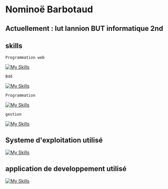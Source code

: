 # Nominoë Barbotaud

## Actuellement : Iut lannion BUT informatique 2nd
## skills

`Programmation web`

[![My Skills](https://skillicons.dev/icons?i=js,html,css&perline=9)](https://skillicons.dev)

`Bdd`

[![My Skills](https://skillicons.dev/icons?i=postgres,sqlite&perline=9)](https://skillicons.dev)


`Programmation`

[![My Skills](https://skillicons.dev/icons?i=php,c,java,python&perline=9)](https://skillicons.dev)

`gestion`

[![My Skills](https://skillicons.dev/icons?i=github&perline=9)](https://skillicons.dev)

## Systeme d'exploitation utilisé

[![My Skills](https://skillicons.dev/icons?i=linux,windows&perline=9)](https://skillicons.dev)

## application de developpement utilisé

[![My Skills](https://skillicons.dev/icons?i=vscode,eclipse,idea&perline=9)](https://skillicons.dev)



